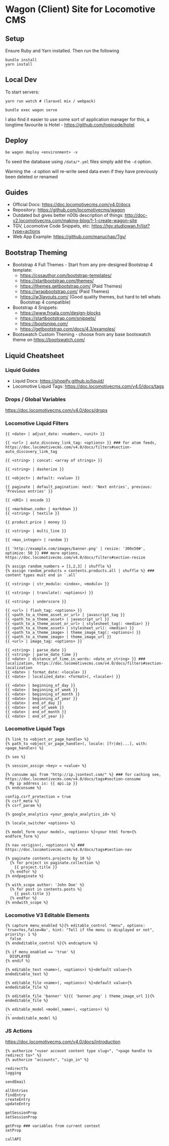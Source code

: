 # Wagon (Client) Site for Locomotive CMS

## Setup

Ensure Ruby and Yarn installed. Then run the following

```
bundle install
yarn install
```
## Local Dev

To start servers:

```
yarn run watch # (laravel mix / webpack)

bundle exec wagon serve
```

I also find it easier to use some sort of application manager for this, a longtime favourite is Hotel - https://github.com/typicode/hotel

## Deploy

```
be wagon deploy <environment> -v
```

To seed the database using `/data/*.yml` files simply add the `-d` option.

Warning the `-d` option will re-write seed data even if they have previously been deleted or renamed

## Guides
- Official Docs: https://doc.locomotivecms.com/v4.0/docs
- Repository: https://github.com/locomotivecms/wagon
- Outdated but gives better n00b description of things: http://doc-v2.locomotivecms.com/making-blog/1-1-create-wagon-site
- TGV, Locomotive Code Snippets, etc: https://tgv.studiowan.fr/list?type=actions
- Web App Example: https://github.com/manuchap/Tgv/

## Bootstrap Theming
- Bootstrap 4 Full Themes - Start from any pre-designed Bootstrap 4 template:
  * https://cssauthor.com/bootstrap-templates/
  * https://startbootstrap.com/themes/
  * https://themes.getbootstrap.com/ (Paid Themes)
  * https://wrapbootstrap.com/ (Paid Themes)
  * https://w3layouts.com/ (Good quality themes, but hard to tell whats Bootstrap 4 compatible)
- Bootstrap 4 Snippets:
  - https://www.froala.com/design-blocks
  * https://startbootstrap.com/snippets/
  * https://bootsnipp.com/
  * https://getbootstrap.com/docs/4.3/examples/
- Bootswatch Custom Theming - choose from any base bootswatch theme on https://bootswatch.com/

## Liquid Cheatsheet

### Liquid Guides
- Liquid Docs: https://shopify.github.io/liquid/
- Locomotive Liquid Tags: https://doc.locomotivecms.com/v4.0/docs/tags

### Drops / Global Variables

https://doc.locomotivecms.com/v4.0/docs/drops

### Locomotive Liquid Filters

```
{{ <date> | adjust_date: <number>, <unit> }} 

{{ <url> | auto_discovey_link_tag: <options> }} ### for atom feeds, https://doc.locomotivecms.com/v4.0/docs/filters#section-auto_discovery_link_tag

{{ <string> | concat: <array of strings> }}

{{ <string> | dasherize }}

{{ <object> | default: <value> }}

{{ paginate | default_pagination: next: 'Next entries', previous: 'Previous entries' }}

{{ <URI> | encode }}

{{ <markdown_code> | markdown }}
{{ <string> | textile }}

{{ product.price | money }}

{{ <string> | multi_line }}

{{ <max_integer> | random }}

{{ 'http://example.com/images/banner.png' | resize: '300x50#', optimize: 50 }} ### more options, https://doc.locomotivecms.com/v4.0/docs/filters#section-resize

{% assign random_numbers = [1,2,3] | shuffle %}
{% assign random_products = contents.products.all | shuffle %} ### content types must end in `.all`

{{ <string> | str_modulo: <index>, <modulo> }}

{{ <string> | translate(: <options>) }}

{{ <string> | underscore }}

{{ <url> | flash_tag: <options> }}
{{ <path_to_a_theme_asset_or_url> | javascript_tag }}
{{ <path_to_a_theme_asset> | javascript_url }}
{{ <path_to_a_theme_asset_or_url> | stylesheet_tag(: <media>) }}
{{ <path_to_a_theme_asset> | stylesheet_url(: <media>) }}
{{ <path_to_a_theme_image> | theme_image_tag(: <options>) }}
{{ <path_to_a_theme_image> | theme_image_url }}
{{ <url> | image_tag: <options> }}

{{ <string> | parse_date }}
{{ <string> | parse_date_time }}
{{ <date> | distance_of_time_in_words: <date_or_string> }} ### localization, https://doc.locomotivecms.com/v4.0/docs/filters#section-localization
{{ <date> | format_date: <locale> }}
{{ <date> | localized_date: <format>(, <locale>) }}

{{ <date> | beginning_of_day }}
{{ <date> | beginning_of_week }}
{{ <date> | beginning_of_month }}
{{ <date> | beginning_of_year }}
{{ <date> | end_of_day }}
{{ <date> | end_of_week }}
{{ <date> | end_of_month }}
{{ <date> | end_of_year }}
```

### Locomotive Liquid Tags

```
{% link_to <object_or_page_handle> %}
{% path_to <object_or_page_handle>(, locale: [fr|de|...], with: <page_handle>) %}

{% seo %}

{% session_assign <key> = <value> %}

{% consume api from "http://ip.jsontest.com/" %} ### for caching see, https://doc.locomotivecms.com/v4.0/docs/tags#section-consume
  My ip address is: {{ api.ip }}
{% endconsume %}

config.csrf_protection = true
{% csrf_meta %}
{% csrf_param %}

{% google_analytics <your_google_analytics_id> %}

{% locale_switcher <options> %}

{% model_form <your model>, <options> %}<your html form>{% endform_form %}

{% nav <origin>(, <options>) %} ### https://doc.locomotivecms.com/v4.0/docs/tags#section-nav

{% paginate contents.projects by 10 %}
  {% for project in paginate.collection %}
    {{ project.title }}
  {% endfor %}
{% endpaginate %}

{% with_scope author: 'John Doe' %}
  {% for post in contents.posts %}
    {{ post.title }}
  {% endfor %}
{% endwith_scope %}
```

### Locomotive V3 Editable Elements

```
{% capture menu_enabled %}{% editable_control "menu", options: 'true=Yes,false=No', hint: "Tell if the menu is displayed or not", priority: 1 %}
  false
{% endeditable_control %}{% endcapture %}

{% if menu_enabled == 'true' %}
  DISPLAYED
{% endif %}

{% editable_text <name>(, <options>) %}<default value>{% endeditable_text %}

{% editable_file <name>(, <options>) %}<default value>{% endeditable_file %}

{% editable_file 'banner' %}{{ 'banner.png' | theme_image_url }}{% endeditable_file %}

{% editable_model <model_name>(, <options>) %}
...
{% endeditable_model %}
```

### JS Actions

https://doc.locomotivecms.com/v4.0/docs/introduction

```
{% authorize "<user account content type slug>", "<page handle to redirect to>" %} 
{% authorize "accounts", "sign_in" %}

redirectTo
logging

sendEmail

allEntries
findEntry
createEntry
updateEntry

getSessionProp
setSessionProp

getProp ### variables from current context
setProp

callAPI
```
